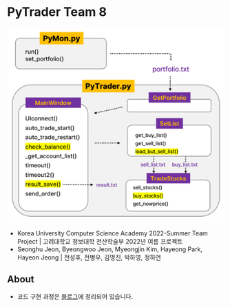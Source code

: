 # PyTrader Team 8
![architecture.png](arichitecture.png)
- Korea University Computer Science Academy 2022-Summer Team Project | 고려대학교 정보대학 전산학술부 2022년 여름 프로젝트
- Seonghu Jeon, Byeongwoo Jeon, Myeongjin Kim, Hayeong Park, Hayeon Jeong | 전성후, 전병우, 김명진, 박하영, 정하연

## About
- 코드 구현 과정은 [블로그](https://blog.naver.com/jsh0423_/222868861744)에 정리되어 있습니다.
